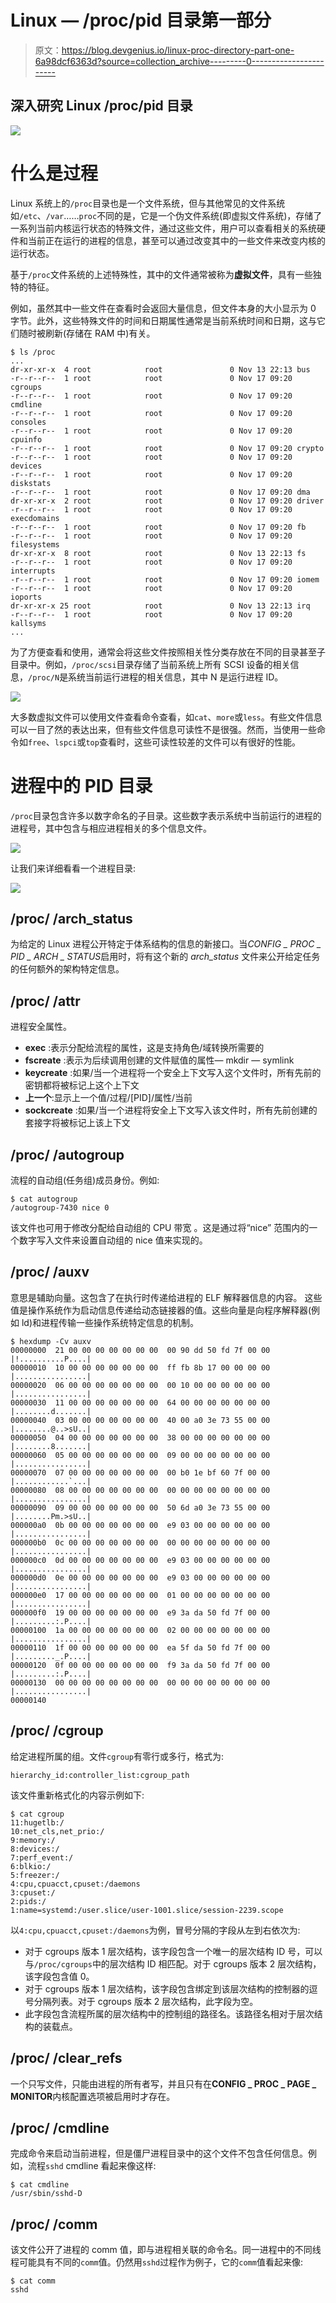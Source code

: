 # Linux — /proc/pid 目录第一部分

> 原文：<https://blog.devgenius.io/linux-proc-directory-part-one-6a98dcf6363d?source=collection_archive---------0----------------------->

## 深入研究 Linux /proc/pid 目录

![](img/2b2c149ec8218145a61a86d79cd69f94.png)

# 什么是过程

Linux 系统上的`/proc`目录也是一个文件系统，但与其他常见的文件系统如`/etc`、`/var`……`proc`不同的是，它是一个伪文件系统(即虚拟文件系统)，存储了一系列当前内核运行状态的特殊文件，通过这些文件，用户可以查看相关的系统硬件和当前正在运行的进程的信息，甚至可以通过改变其中的一些文件来改变内核的运行状态。

基于`/proc`文件系统的上述特殊性，其中的文件通常被称为**虚拟文件**，具有一些独特的特征。

例如，虽然其中一些文件在查看时会返回大量信息，但文件本身的大小显示为 0 字节。此外，这些特殊文件的时间和日期属性通常是当前系统时间和日期，这与它们随时被刷新(存储在 RAM 中)有关。

```
$ ls /proc
...
dr-xr-xr-x  4 root            root               0 Nov 13 22:13 bus
-r--r--r--  1 root            root               0 Nov 17 09:20 cgroups
-r--r--r--  1 root            root               0 Nov 17 09:20 cmdline
-r--r--r--  1 root            root               0 Nov 17 09:20 consoles
-r--r--r--  1 root            root               0 Nov 17 09:20 cpuinfo
-r--r--r--  1 root            root               0 Nov 17 09:20 crypto
-r--r--r--  1 root            root               0 Nov 17 09:20 devices
-r--r--r--  1 root            root               0 Nov 17 09:20 diskstats
-r--r--r--  1 root            root               0 Nov 17 09:20 dma
dr-xr-xr-x  2 root            root               0 Nov 17 09:20 driver
-r--r--r--  1 root            root               0 Nov 17 09:20 execdomains
-r--r--r--  1 root            root               0 Nov 17 09:20 fb
-r--r--r--  1 root            root               0 Nov 17 09:20 filesystems
dr-xr-xr-x  8 root            root               0 Nov 13 22:13 fs
-r--r--r--  1 root            root               0 Nov 17 09:20 interrupts
-r--r--r--  1 root            root               0 Nov 17 09:20 iomem
-r--r--r--  1 root            root               0 Nov 17 09:20 ioports
dr-xr-xr-x 25 root            root               0 Nov 13 22:13 irq
-r--r--r--  1 root            root               0 Nov 17 09:20 kallsyms
...
```

为了方便查看和使用，通常会将这些文件按照相关性分类存放在不同的目录甚至子目录中。例如，`/proc/scsi`目录存储了当前系统上所有 SCSI 设备的相关信息，`/proc/N`是系统当前运行进程的相关信息，其中 N 是运行进程 ID。

![](img/06a5ac3f1d63f403e8c9089e56fddebe.png)

大多数虚拟文件可以使用文件查看命令查看，如`cat`、`more`或`less`。有些文件信息可以一目了然的表达出来，但有些文件信息可读性不是很强。然而，当使用一些命令如`free`、`lspci`或`top`查看时，这些可读性较差的文件可以有很好的性能。

# 进程中的 PID 目录

`/proc`目录包含许多以数字命名的子目录。这些数字表示系统中当前运行的进程的进程号，其中包含与相应进程相关的多个信息文件。

![](img/c6a40668fd73f97143ae256909b38cbb.png)

让我们来详细看看一个进程目录:

![](img/c41170e32e731beb961a78e6c1f62f87.png)

## /proc/ <pid>/arch_status</pid>

为给定的 Linux 进程公开特定于体系结构的信息的新接口。当*CONFIG _ PROC _ PID _ ARCH _ STATUS*启用时，将有这个新的 *arch_status* 文件来公开给定任务的任何额外的架构特定信息。

## /proc/ <pid>/attr</pid>

进程安全属性。

*   **exec** :表示分配给流程的属性，这是支持角色/域转换所需要的
*   **fscreate** :表示为后续调用创建的文件赋值的属性— mkdir — symlink
*   **keycreate** :如果/当一个进程将一个安全上下文写入这个文件时，所有先前的密钥都将被标记上这个上下文
*   **上一个**:显示上一个值/过程/[PID]/属性/当前
*   **sockcreate** :如果/当一个进程将安全上下文写入该文件时，所有先前创建的套接字将被标记上该上下文

## /proc/ <pid>/autogroup</pid>

流程的自动组(任务组)成员身份。例如:

```
$ cat autogroup
/autogroup-7430 nice 0
```

该文件也可用于修改分配给自动组的 CPU 带宽
。这是通过将“nice”
范围内的一个数字写入文件来设置自动组的 nice 值来实现的。

## /proc/ <pid>/auxv</pid>

意思是辅助向量。这包含了在执行时传递给进程的 ELF 解释器信息的内容。
这些值是操作系统作为启动信息传递给动态链接器的值。这些向量是向程序解释器(例如 ld)和进程传输一些操作系统特定信息的机制。

```
$ hexdump -Cv auxv
00000000  21 00 00 00 00 00 00 00  00 90 dd 50 fd 7f 00 00  |!..........P....|
00000010  10 00 00 00 00 00 00 00  ff fb 8b 17 00 00 00 00  |................|
00000020  06 00 00 00 00 00 00 00  00 10 00 00 00 00 00 00  |................|
00000030  11 00 00 00 00 00 00 00  64 00 00 00 00 00 00 00  |........d.......|
00000040  03 00 00 00 00 00 00 00  40 00 a0 3e 73 55 00 00  |........@..>sU..|
00000050  04 00 00 00 00 00 00 00  38 00 00 00 00 00 00 00  |........8.......|
00000060  05 00 00 00 00 00 00 00  09 00 00 00 00 00 00 00  |................|
00000070  07 00 00 00 00 00 00 00  00 b0 1e bf 60 7f 00 00  |............`...|
00000080  08 00 00 00 00 00 00 00  00 00 00 00 00 00 00 00  |................|
00000090  09 00 00 00 00 00 00 00  50 6d a0 3e 73 55 00 00  |........Pm.>sU..|
000000a0  0b 00 00 00 00 00 00 00  e9 03 00 00 00 00 00 00  |................|
000000b0  0c 00 00 00 00 00 00 00  00 00 00 00 00 00 00 00  |................|
000000c0  0d 00 00 00 00 00 00 00  e9 03 00 00 00 00 00 00  |................|
000000d0  0e 00 00 00 00 00 00 00  e9 03 00 00 00 00 00 00  |................|
000000e0  17 00 00 00 00 00 00 00  01 00 00 00 00 00 00 00  |................|
000000f0  19 00 00 00 00 00 00 00  e9 3a da 50 fd 7f 00 00  |.........:.P....|
00000100  1a 00 00 00 00 00 00 00  02 00 00 00 00 00 00 00  |................|
00000110  1f 00 00 00 00 00 00 00  ea 5f da 50 fd 7f 00 00  |........._.P....|
00000120  0f 00 00 00 00 00 00 00  f9 3a da 50 fd 7f 00 00  |.........:.P....|
00000130  00 00 00 00 00 00 00 00  00 00 00 00 00 00 00 00  |................|
00000140
```

## /proc/ <pid>/cgroup</pid>

给定进程所属的组。文件`cgroup`有零行或多行，格式为:

```
hierarchy_id:controller_list:cgroup_path
```

该文件重新格式化的内容示例如下:

```
$ cat cgroup
11:hugetlb:/
10:net_cls,net_prio:/
9:memory:/
8:devices:/
7:perf_event:/
6:blkio:/
5:freezer:/
4:cpu,cpuacct,cpuset:/daemons
3:cpuset:/
2:pids:/
1:name=systemd:/user.slice/user-1001.slice/session-2239.scope
```

以`4:cpu,cpuacct,cpuset:/daemons`为例，冒号分隔的字段从左到右依次为:

*   对于 cgroups 版本 1 层次结构，该字段包含一个唯一的层次结构 ID 号，可以与`/proc/cgroups`中的层次结构 ID 相匹配。对于 cgroups 版本 2 层次结构，该字段包含值 0。
*   对于 cgroups 版本 1 层次结构，该字段包含绑定到该层次结构的控制器的逗号分隔列表。对于 cgroups 版本 2 层次结构，此字段为空。
*   此字段包含流程所属的层次结构中的控制组的路径名。该路径名相对于层次结构的装载点。

## /proc/ <pid>/clear_refs</pid>

一个只写文件，只能由进程的所有者写，并且只有在**CONFIG _ PROC _ PAGE _ MONITOR**内核配置选项被启用时才存在。

## /proc/ <pid>/cmdline</pid>

完成命令来启动当前进程，但是僵尸进程目录中的这个文件不包含任何信息。例如，流程`sshd` cmdline 看起来像这样:

```
$ cat cmdline
/usr/sbin/sshd-D
```

## /proc/ <pid>/comm</pid>

该文件公开了进程的 comm 值，即与进程相关联的命令名。同一进程中的不同线程可能具有不同的`comm`值。仍然用`sshd`过程作为例子，它的`comm`值看起来像:

```
$ cat comm
sshd
```